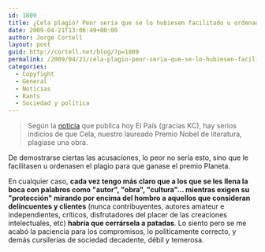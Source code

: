 ```yaml
---
id: 1809
title: ¿Cela plagió? Peor sería que se lo hubiesen facilitado u ordenado
date: 2009-04-21T13:06:49+00:00
author: Jorge Cortell
layout: post
guid: http://cortell.net/blog/?p=1809
permalink: /2009/04/21/cela-plagio-peor-seria-que-se-lo-hubiesen-facilitado-u-ordenado/
categories:
  - Copyfight
  - General
  - Noticias
  - Rants
  - Sociedad y polí­tica
---
```

> Según la <a title="http://www.elpais.com/articulo/cultura/juez/ve/plagio/Cruz/San/Andres/Cela/elpepucul/20090421elpepicul_3/Tes" href="http://www.elpais.com/articulo/cultura/juez/ve/plagio/Cruz/San/Andres/Cela/elpepucul/20090421elpepicul_3/Tes" target="_blank">noticia</a> que publica hoy El País (gracias KC), hay serios indicios de que Cela, nuestro laureado Premio Nobel de literatura, plagiase una obra.

De demostrarse ciertas las acusaciones, lo peor no sería esto, sino que le facilitasen u ordenasen el plagio para que ganase el premio Planeta.

En cualquier caso, **cada vez tengo más claro que a los que se les llena la boca con palabros como "autor", "obra", "cultura"... mientras exigen su "protección" mirando por encima del hombro a aquellos que consideran delincuentes y clientes** (nunca contribuyentes, autores amateur e independientes, críticos, disfrutadores del placer de las creaciones intelectuales, etc) **habría que cerrársela a patadas**. Lo siento pero se me acabó la paciencia para los compromisos, lo políticamente correcto, y demás cursilerías de sociedad decadente, débil y temerosa.